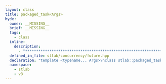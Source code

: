 ```yaml
---
layout: class
title: packaged_task<Args>
hyde:
  owner: __MISSING__
  brief: __MISSING__
  tags:
    - class
  inline:
    description:
      - "***********************************************************************************************"
  defined_in_file: stlab/concurrency/future.hpp
  declaration: "template <typename... Args>\nclass stlab::packaged_task;"
  namespace:
    - stlab
    - v3
---
```

